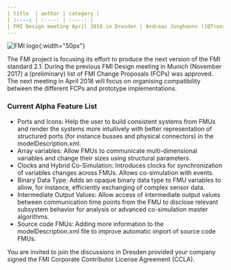 ```yaml
---
| title  | author | category |
| :----: | :----: | :----: | 
| FMI Design meeting April 2018 in Dresden | Andreas Junghanns ([QTronic GmbH](https://www.qtronic.de/)) | ma |
---
```


![FMI logo](http://fmi-standard.org/assets/img/fmi-logo.svg "FMI image"){:width="50px"}

The FMI project is focusing its effort to produce the next version of the FMI standard 2.1. During the previous FMI
Design meeting in Munich (November 2017) a (preliminary) list of FMI Change Proposals (FCPs) was approved.
The next meeting in April 2018 will focus on organising compatibility between the different FCPs and prototype implementations.

### Current Alpha Feature List
 - Ports and Icons:
    Help the user to build consistent systems from FMUs and render the systems more intuitively with better representation of structured ports (for instance busses and physical connectors) in the modelDescription.xml.
 - Array variables:
    Allow FMUs to communicate multi-dimensional variables and change their sizes using structural parameters.
 - Clocks and Hybrid Co-Simulation:
    Introduces clocks for synchronization of variables changes across FMUs. Allows co-simulation with events.
 - Binary Data Type:
    Adds an opaque binary data type to FMU variables to allow, for instance, efficiently exchanging of complex sensor data.
 - Intermediate Output Values:
    Allow access of intermediate output values between communication time points from the FMU to disclose relevant subsystem behavior for analysis or advanced co-simulation master algorithms.
 - Source code FMUs:
    Adding more information to the modelDescription.xml file to improve automatic import of source code FMUs.

You are invited to join the discussions in Dresden provided your company signed the FMI Corporate Contributor License Agreement (CCLA).
